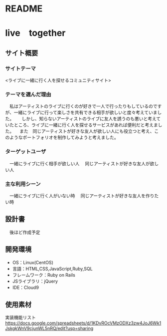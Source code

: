# README
# live　together

## サイト概要
### サイトテーマ
<ライブに一緒に行く人を探せるコミュニティサイト> 
 

### テーマを選んだ理由
　私はアーティストのライブに行くのが好きで一人で行ったりもしているのですが、一緒にライブに行って楽しさを共有できる相手が欲しいと度々考えていました。　
　しかし、知らないアーティストのライブに友人を誘うのも悪いと考えていたところ、ライブに一緒に行く人を探せるサービスがあれば便利だと考えました。
　また　同じアーティストが好きな友人が欲しい人にも役立つと考え、このようなポートフォリオを制作してみようと考えました。
　<!-- -他人と一緒にライブに行くという点で危険があると思うのですが、ユーザーがユーザーに対して評価を行うことで安心して楽しむことができ、
　匿名の掲示板、ｘ、instgram等との差別化ができると考え、 このようなポートフォリオを制作してみようと考えました。-->
　

### ターゲットユーザ
　一緒にライブに行く相手が欲しい人
　同じアーティストが好きな友人が欲しい人


### 主な利用シーン
　一緒にライブに行く人がいない時
　同じアーティストが好きな友人を作りたい時


## 設計書
　後ほど作成予定


## 開発環境
- OS：Linux(CentOS)
- 言語：HTML,CSS,JavaScript,Ruby,SQL
- フレームワーク：Ruby on Rails
- JSライブラリ：jQuery
- IDE：Cloud9

## 使用素材

実装機能リスト
https://docs.google.com/spreadsheets/d/1KDvROcVMzODXz3zw4JoJ6Wk1JskgkWnV9cjunWL5nRQ/edit?usp=sharing
